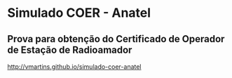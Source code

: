 # Simulado COER - Anatel
## Prova para obtenção do Certificado de Operador de Estação de Radioamador

http://vmartins.github.io/simulado-coer-anatel